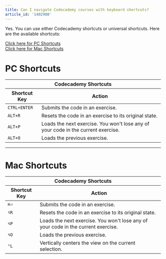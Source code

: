 ```yaml
---
title: Can I navigate Codecademy courses with keyboard shortcuts?
article_id: '1402980'
---
```

Yes. You can use either Codecademy shortcuts or universal shortcuts. Here are the available shortcuts:

[Click here for PC Shortcuts](#pc-shortcuts)
<br>
[Click here for Mac Shortcuts](#mac-shortcuts)

# PC Shortcuts
<table>
  <thead>
    <tr>
      <th colspan='2'>Codecademy Shortcuts</th>
    </tr>
    <tr>
      <th>Shortcut Key</th>
      <th>Action</th>
    </tr>
  </thead>
  <tbody>
    <tr>
      <td>
        <code>CTRL+ENTER</code>
      </td>
      <td>Submits the code in an exercise.</td>
    </tr>
    <tr>
      <td>
        <code>ALT+R</code>
      </td>
      <td>Resets the code in an exercise to its original state.</td>
    </tr>
    <tr>
      <td>
        <code>ALT+P</code>
      </td>
      <td>Loads the next exercise. You won't lose any of your code in the current exercise.</td>
    </tr>
    <tr>
      <td>
        <code>ALT+O</code>
      </td>
      <td>Loads the previous exercise.</td>
    </tr>
  </tbody>
</table>

<hr>

# Mac Shortcuts
<table>
  <thead>
    <tr>
      <th colspan='2'>Codecademy Shortcuts</th>
    </tr>
    <tr>
      <th>Shortcut Key</th>
      <th>Action</th>
    </tr>
  </thead>
  <tbody>
    <tr>
      <td>
        <code>&#8984;&#9166;</code>
      </td>
      <td>Submits the code in an exercise.</td>
    </tr>
    <tr>
      <td>
        <code>&#8997;R</code>
      </td>
      <td>Resets the code in an exercise to its original state.</td>
    </tr>
    <tr>
      <td>
        <code>&#8997;P</code>
      </td>
      <td>Loads the next exercise. You won't lose any of your code in the current exercise.</td>
    </tr>
    <tr>
      <td>
        <code>&#8997;O</code>
      </td>
      <td>Loads the previous exercise.</td>
    </tr>
    <tr>
      <td>
        <code>&#8963;L</code>
      </td>
      <td>Vertically centers the view on the current selection.</td>
    </tr>
  </tbody>
</table>


  [1]: 
  [2]: